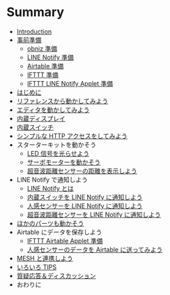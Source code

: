 # Summary

- [Introduction](README.md)
- [事前準備](00-preparation/README.md)
  - [obniz 準備](00-preparation/00-obniz.md)
  - [LINE Notify 準備](00-preparation/01-line-notify.md)
  - [Airtable 準備](00-preparation/02-airtable.md)
  - [IFTTT 準備](00-preparation/03-01-ifttt.md)
  - [IFTTT LINE Notify Applet 準備](00-preparation/03-02-line-notify-applet.md)
- [はじめに](01-introduction.md)
- [リファレンスから動かしてみよう](02-reference.md)
- [エディタを動かしてみよう](03-editor.md)
- [内蔵ディスプレイ](04-display.md)
- [内蔵スイッチ](05-switch.md)
- [シンプルな HTTP アクセスをしてみよう](05-01-http-simple.md)
- スターターキットを動かそう
  - [LED 信号を光らせよう](06-01-led.md)
  - [サーボモーターを動かそう](06-02-servo.md)
  - [超音波距離センサーの距離を表示しよう](06-03-ultra-sonic.md)
- LINE Notify で通知しよう
  - [LINE Notify とは](07-01-line-notify.md)
  - [内蔵スイッチを LINE Notify に通知しよう](07-02-line-notify-and-switch.md)
  - [人感センサーを LINE Notify に通知しよう](07-03-line-notify-and-pir-sensor.md)
  - [超音波距離センサーを LINE Notify に通知しよう](07-04-line-notify-ultra-sonic.md)
- [ほかのパーツも動かそう](08-other-parts.md)
- Airtable にデータを保存しよう
  - [IFTTT Airtable Applet 準備](09-01-airtable-applet.md)
  - [人感センサーのデータを Airtable に送ってみよう](09-02-pir-sensor-airtable-record.md)
- [MESH と連携しよう](10-mesh.md)
- [いろいろ TIPS](11-tips.md)
- [質疑応答＆ディスカッション](12-discussion.md)
- おわりに